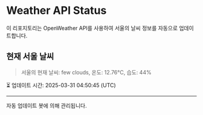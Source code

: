 
# Weather API Status

이 리포지토리는 OpenWeather API를 사용하여 서울의 날씨 정보를 자동으로 업데이트합니다.

## 현재 서울 날씨
> 서울의 현재 날씨: few clouds, 온도: 12.76°C, 습도: 44%

⏳ 업데이트 시간: 2025-03-31 04:50:45 (UTC)

---
자동 업데이트 봇에 의해 관리됩니다.

